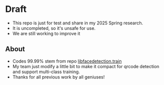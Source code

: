 # Draft

- This repo is just for test and share in my 2025 Spring research.
- It is uncompleted, so it's unsafe for use.
- We are still working to improve it

## About

- Codes 99.99% stem from repo [libfacedetection.train](https://github.com/ShiqiYu/libfacedetection.train)
- My team just modify a little bit to make it compact for qrcode detection and support multi-class training.
- Thanks for all previous work by all geniuses!
